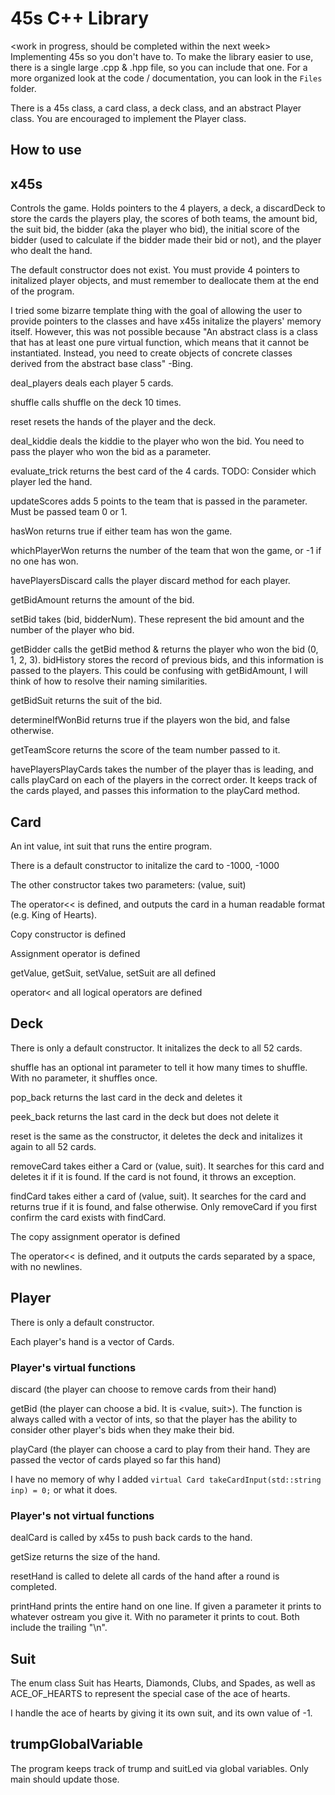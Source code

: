 # 45s C++ Library
<work in progress, should be completed within the next week>
Implementing 45s so you don't have to. To make the library easier to use, there is a single large .cpp & .hpp file, so you can include that one. For a more organized look at the code / documentation, you can look in the `Files` folder.

There is a 45s class, a card class, a deck class, and an abstract Player class. You are encouraged to implement the Player class.

## How to use
<put description of the example main>

## x45s
Controls the game. Holds pointers to the 4 players, a deck, a discardDeck to store the cards the players play, the scores of both teams, the amount bid, the suit bid, the bidder (aka the player who bid), the initial score of the bidder (used to calculate if the bidder made their bid or not), and the player who dealt the hand.

The default constructor does not exist. You must provide 4 pointers to initalized player objects, and must remember to deallocate them at the end of the program. 

I tried some bizarre template thing with the goal of allowing the user to provide pointers to the classes and have x45s initalize the players' memory itself. However, this was not possible because "An abstract class is a class that has at least one pure virtual function, which means that it cannot be instantiated. Instead, you need to create objects of concrete classes derived from the abstract base class" -Bing.

deal_players deals each player 5 cards.

shuffle calls shuffle on the deck 10 times.

reset resets the hands of the player and the deck.

deal_kiddie deals the kiddie to the player who won the bid. You need to pass the player who won the bid as a parameter.

evaluate_trick returns the best card of the 4 cards. TODO: Consider which player led the hand.

updateScores adds 5 points to the team that is passed in the parameter. Must be passed team 0 or 1.

hasWon returns true if either team has won the game.

whichPlayerWon returns the number of the team that won the game, or -1 if no one has won.

havePlayersDiscard calls the player discard method for each player.

getBidAmount returns the amount of the bid.

setBid takes (bid, bidderNum). These represent the bid amount and the number of the player who bid.

getBidder calls the getBid method & returns the player who won the bid (0, 1, 2, 3). bidHistory stores the record of previous bids, and this information is passed to the players. This could be confusing with getBidAmount, I will think of how to resolve their naming similarities.

getBidSuit returns the suit of the bid.

determineIfWonBid returns true if the players won the bid, and false otherwise.

getTeamScore returns the score of the team number passed to it.

havePlayersPlayCards takes the number of the player thas is leading, and calls playCard on each of the players in the correct order. It keeps track of the cards played, and passes this information to the playCard method.

## Card
An int value, int suit that runs the entire program.

There is a default constructor to initalize the card to -1000, -1000

The other constructor takes two parameters: (value, suit)

The operator<< is defined, and outputs the card in a human readable format (e.g. King of Hearts).

Copy constructor is defined

Assignment operator is defined

getValue, getSuit, setValue, setSuit are all defined

operator< and all logical operators are defined

## Deck
There is only a default constructor. It initalizes the deck to all 52 cards.

shuffle has an optional int parameter to tell it how many times to shuffle. With no parameter, it shuffles once.

pop_back returns the last card in the deck and deletes it

peek_back returns the last card in the deck but does not delete it

reset is the same as the constructor, it deletes the deck and initalizes it again to all 52 cards.

removeCard takes either a Card or (value, suit). It searches for this card and deletes it if it is found. If the card is not found, it throws an exception.

findCard takes either a card of (value, suit). It searches for the card and returns true if it is found, and false otherwise. Only removeCard if you first confirm the card exists with findCard.

The copy assignment operator is defined

The operator<< is defined, and it outputs the cards separated by a space, with no newlines.
## Player
There is only a default constructor.

Each player's hand is a vector of Cards. 

### Player's virtual functions
discard (the player can choose to remove cards from their hand)

getBid (the player can choose a bid. It is <value, suit>). The function is always called with a vector of ints, so that the player has the ability to consider other player's bids when they make their bid.

playCard (the player can choose a card to play from their hand. They are passed the vector of cards played so far this hand)

I have no memory of why I added `virtual Card takeCardInput(std::string inp) = 0;` or what it does.

### Player's not virtual functions
dealCard is called by x45s to push back cards to the hand.

getSize returns the size of the hand.

resetHand is called to delete all cards of the hand after a round is completed.

printHand prints the entire hand on one line. If given a parameter it prints to whatever ostream you give it. With no parameter it prints to cout. Both include the trailing "\n".

## Suit
The enum class Suit has Hearts, Diamonds, Clubs, and Spades, as well as ACE_OF_HEARTS to represent the special case of the ace of hearts.

I handle the ace of hearts by giving it its own suit, and its own value of -1.

## trumpGlobalVariable
The program keeps track of trump and suitLed via global variables. Only main should update those.